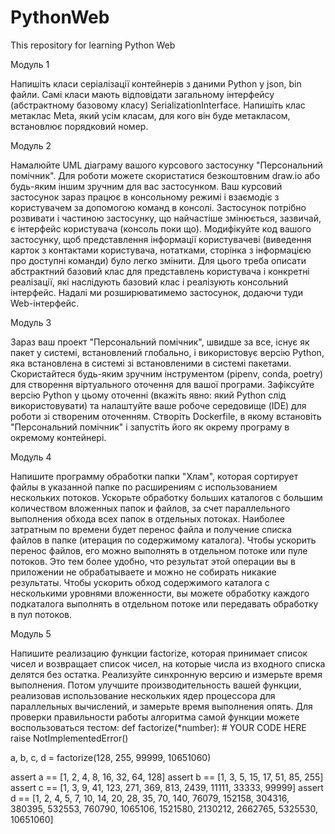 # PythonWeb
This repository for learning Python Web

Модуль 1

Напишіть класи серіалізації контейнерів з даними Python у json, bin файли. Самі класи мають відповідати загальному інтерфейсу (абстрактному базовому класу) SerializationInterface.
Напишіть клас метаклас Meta, який усім класам, для кого він буде метакласом, встановлює порядковий номер. 

Модуль 2

Намалюйте UML діаграму вашого курсового застосунку "Персональний помічник". Для роботи можете скористатися безкоштовним draw.io або будь-яким іншим зручним для вас застосунком.
Ваш курсовий застосунок зараз працює в консольному режимі і взаємодіє з користувачем за допомогою команд в консолі. Застосунок потрібно розвивати і частиною застосунку, що найчастіше змінюється, зазвичай, є інтерфейс користувача (консоль поки що). Модифікуйте код вашого застосунку, щоб представлення інформації користувачеві (виведення карток з контактами користувача, нотатками, сторінка з інформацією про доступні команди) було легко змінити. Для цього треба описати абстрактний базовий клас для представлень користувача і конкретні реалізації, які наслідують базовий клас і реалізують консольний інтерфейс. Надалі ми розширюватимемо застосунок, додаючи туди Web-інтерфейс.

Модуль 3

Зараз ваш проект "Персональний помічник", швидше за все, існує як пакет у системі, встановлений глобально, і використовує версію Python, яка встановлена в системі зі встановленими в системі пакетами. Скористайтеся будь-яким зручним інструментом (pipenv, conda, poetry) для створення віртуального оточення для вашої програми. Зафіксуйте версію Python у цьому оточенні (вкажіть явно: який Python слід використовувати) та налаштуйте ваше робоче середовище (IDE) для роботи зі створеним оточенням.
Створіть Dockerfile, в якому встановіть "Персональний помічник" і запустіть його як окрему програму в окремому контейнері.

Модуль 4

Напишите программу обработки папки "Хлам", которая сортирует файлы в указанной папке по расширениям с использованием нескольких потоков. Ускорьте обработку больших каталогов с большим количеством вложенных папок и файлов, за счет параллельного выполнения обхода всех папок в отдельных потоках. Наиболее затратным по времени будет перенос файла и получение списка файлов в папке (итерация по содержимому каталога). Чтобы ускорить перенос файлов, его можно выполнять в отдельном потоке или пуле потоков. Это тем более удобно, что результат этой операции вы в приложении не обрабатываете и можно не собирать никакие результаты. Чтобы ускорить обход содержимого каталога с несколькими уровнями вложенности, вы можете обработку каждого подкаталога выполнять в отдельном потоке или передавать обработку в пул потоков.

Модуль 5

Напишите реализацию функции factorize, которая принимает список чисел и возвращает список чисел, на которые числа из входного списка делятся без остатка.
Реализуйте синхронную версию и измерьте время выполнения.
Потом улучшите производительность вашей функции, реализовав использование нескольких ядер процессора для параллельных вычислений, и замерьте время выполнения опять.
Для проверки правильности работы алгоритма самой функции можете воспользоваться тестом:
def factorize(*number):
    # YOUR CODE HERE
    raise NotImplementedError()

a, b, c, d  = factorize(128, 255, 99999, 10651060)

assert a == [1, 2, 4, 8, 16, 32, 64, 128]
assert b == [1, 3, 5, 15, 17, 51, 85, 255]
assert c == [1, 3, 9, 41, 123, 271, 369, 813, 2439, 11111, 33333, 99999]
assert d == [1, 2, 4, 5, 7, 10, 14, 20, 28, 35, 70, 140, 76079, 152158, 304316, 380395, 532553, 760790, 1065106, 1521580, 2130212, 2662765, 5325530, 10651060]
